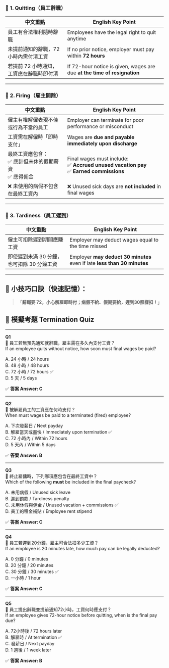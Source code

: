 
### 🔹 **1. Quitting（員工辭職）**

| 中文重點                   | English Key Point                                                        |
| ---------------------- | ------------------------------------------------------------------------ |
| 員工有合法權利隨時辭職            | Employees have the legal right to quit anytime                           |
| 未提前通知的辭職，72 小時內需付清工資   | If no prior notice, employer must pay within **72 hours**                |
| 若提前 72 小時通知，工資應在辭職時即付清 | If 72-hour notice is given, wages are due **at the time of resignation** |

---

### 🔹 **2. Firing（雇主開除）**

| 中文重點                                   | English Key Point                                                                              |
| -------------------------------------- | ---------------------------------------------------------------------------------------------- |
| 僱主有權解僱表現不佳或行為不當的員工                     | Employer can terminate for poor performance or misconduct                                      |
| 工資需在解僱時「即時支付」                          | Wages are **due and payable immediately upon discharge**                                       |
| 最終工資應包含：  <br>✅ 應計但未休的假期薪資  <br>✅ 應得佣金 | Final wages must include:  <br>✅ **Accrued unused vacation pay**  <br>✅ **Earned commissions** |
| ❌ 未使用的病假不包含在最終工資內                      | ❌ Unused sick days are **not included** in final wages                                         |

---

### 🔹 **3. Tardiness（員工遲到）**

|中文重點|English Key Point|
|---|---|
|僱主可扣除遲到期間應賺工資|Employer may deduct wages equal to the time missed|
|即使遲到未滿 30 分鐘，也可扣除 30 分鐘工資|Employer **may deduct 30 minutes** even if late **less than 30 minutes**|

---

## 📌 小技巧口訣（快速記憶）：

> 「**辭職要 72，小心解雇即時付；病假不給、假期要給，遲到30照樣扣！**」


## 📝 模擬考題 Termination Quiz

---

**Q1**  
📌 員工若無預先通知就辭職，雇主需在多久內支付工資？  
If an employee quits without notice, how soon must final wages be paid?

A. 24 小時 / 24 hours  
B. 48 小時 / 48 hours  
C. 72 小時 / 72 hours ✅  
D. 5 天 / 5 days

✅ **答案 Answer: C**

---

**Q2**  
📌 被解雇員工的工資應在何時支付？  
When must wages be paid to a terminated (fired) employee?

A. 下次發薪日 / Next payday  
B. 解雇當天或盡快 / Immediately upon termination ✅  
C. 72 小時內 / Within 72 hours  
D. 5 天內 / Within 5 days

✅ **答案 Answer: B**

---

**Q3**  
📌 終止雇傭時，下列哪項應包含在最終工資中？  
Which of the following **must** be included in the final paycheck?

A. 未用病假 / Unused sick leave  
B. 遲到罰款 / Tardiness penalty  
C. 未用休假與佣金 / Unused vacation + commissions ✅  
D. 員工的租金補貼 / Employee rent stipend

✅ **答案 Answer: C**

---

**Q4**  
📌 員工若遲到20分鐘，雇主可合法扣多少工資？  
If an employee is 20 minutes late, how much pay can be legally deducted?

A. 0 分鐘 / 0 minutes  
B. 20 分鐘 / 20 minutes  
C. 30 分鐘 / 30 minutes ✅  
D. 一小時 / 1 hour

✅ **答案 Answer: C**

---

**Q5**  
📌 員工提出辭職並提前通知72小時，工資何時應支付？  
If an employee gives 72-hour notice before quitting, when is the final pay due?

A. 72小時後 / 72 hours later  
B. 解雇時 / At termination ✅  
C. 發薪日 / Next payday  
D. 1 週後 / 1 week later

✅ **答案 Answer: B**
